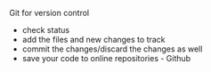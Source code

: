 Git for version control

- check status
- add the files and new changes to track
- commit the changes/discard the changes as well
- save your code to online repositories - Github